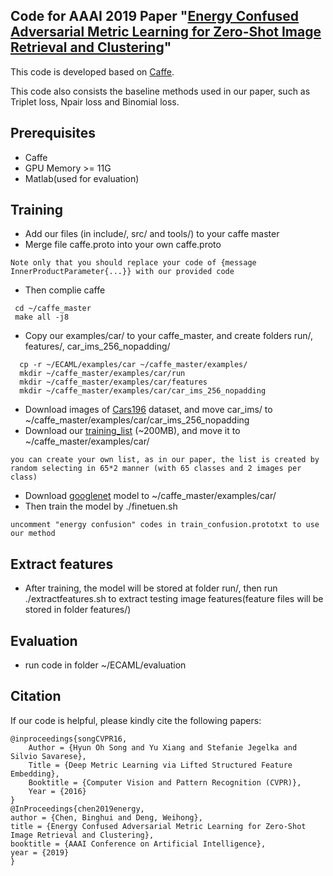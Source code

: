 ## Code for AAAI 2019 Paper "[Energy Confused Adversarial Metric Learning for Zero-Shot Image Retrieval and Clustering](bhchen.cn)"

This code is developed based on [Caffe](https://github.com/BVLC/caffe/).

This code also consists the baseline methods used in our paper, such as Triplet loss, Npair loss and Binomial loss.

## Prerequisites
- Caffe
- GPU Memory >= 11G
- Matlab(used for evaluation)

## Training
- Add our files (in include/, src/ and tools/) to your caffe master 
- Merge file caffe.proto into your own caffe.proto
```
Note only that you should replace your code of {message InnerProductParameter{...}} with our provided code
```
- Then complie caffe
```
 cd ~/caffe_master 
 make all -j8
```
- Copy our examples/car/  to your caffe_master, and create folders run/, features/, car_ims_256_nopadding/
```
  cp -r ~/ECAML/examples/car ~/caffe_master/examples/
  mkdir ~/caffe_master/examples/car/run
  mkdir ~/caffe_master/examples/car/features
  mkdir ~/caffe_master/examples/car/car_ims_256_nopadding
```
- Download images of [Cars196](http://imagenet.stanford.edu/internal/car196/car_ims.tgz) dataset, and move car_ims/ to ~/caffe_master/examples/car/car_ims_256_nopadding
- Download our [training_list]() (~200MB), and move it to ~/caffe_master/examples/car/
```
you can create your own list, as in our paper, the list is created by random selecting in 65*2 manner (with 65 classes and 2 images per class)
```
- Download [googlenet](http://dl.caffe.berkeleyvision.org/bvlc_googlenet.caffemodel) model to ~/caffe_master/examples/car/
- Then train the model by ./finetuen.sh
```
uncomment "energy confusion" codes in train_confusion.prototxt to use our method
```
## Extract features
- After training, the model will be stored at folder run/, then run ./extractfeatures.sh to extract testing image features(feature files will be stored in folder features/)

## Evaluation
- run code in folder ~/ECAML/evaluation 

## Citation
If our code is helpful, please kindly cite the following papers:
```
@inproceedings{songCVPR16,
    Author = {Hyun Oh Song and Yu Xiang and Stefanie Jegelka and Silvio Savarese},
    Title = {Deep Metric Learning via Lifted Structured Feature Embedding},
    Booktitle = {Computer Vision and Pattern Recognition (CVPR)},
    Year = {2016}
}
@InProceedings{chen2019energy,
author = {Chen, Binghui and Deng, Weihong},
title = {Energy Confused Adversarial Metric Learning for Zero-Shot Image Retrieval and Clustering},
booktitle = {AAAI Conference on Artificial Intelligence},
year = {2019}
}
```
